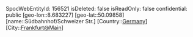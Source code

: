 ﻿---
location: [50.09858,8.683227]
type: Station
tags:
- geo/Station

---
SpocWebEntityId: 156521
isDeleted: false
isReadOnly: false
confidential: public
[geo-lon::8.683227]
[geo-lat::50.09858]
[name::Südbahnhof/Schweizer Str.]
[Country::[Germany](geo/Continent/Europe/Germany.md)]
[City::[Frankfurt@Main](geo/Continent/Europe/Germany/Hessen/Frankfurt@Main.md)]

